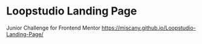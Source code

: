 # Loopstudio Landing Page
Junior Challenge for Frontend Mentor
https://miscany.github.io/Loopstudio-Landing-Page/
